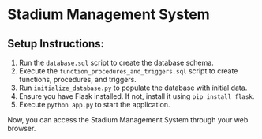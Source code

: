 
# Stadium Management System

## Setup Instructions:

1. Run the `database.sql` script to create the database schema.
2. Execute the `function_procedures_and_triggers.sql` script to create functions, procedures, and triggers.
3. Run `initialize_database.py` to populate the database with initial data.
4. Ensure you have Flask installed. If not, install it using `pip install flask`.
5. Execute `python app.py` to start the application.

Now, you can access the Stadium Management System through your web browser.




